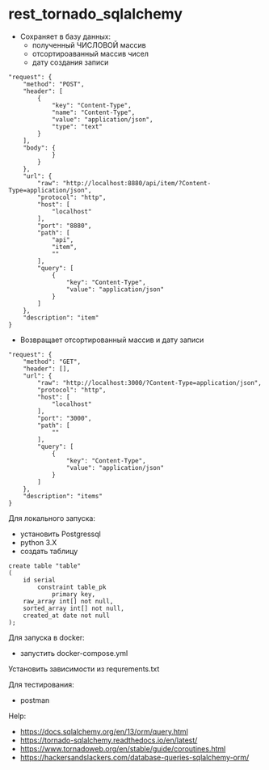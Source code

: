 # rest_tornado_sqlalchemy
- Сохраняет в базу данных:
    - полученный ЧИСЛОВОЙ массив
    - отсортироаванный массив чисел
    - дату создания записи
```
"request": {
    "method": "POST",
    "header": [
        {
            "key": "Content-Type",
            "name": "Content-Type",
            "value": "application/json",
            "type": "text"
        }
    ],
    "body": {
            }
        }
    },
    "url": {
        "raw": "http://localhost:8880/api/item/?Content-Type=application/json",
        "protocol": "http",
        "host": [
            "localhost"
        ],
        "port": "8880",
        "path": [
            "api",
            "item",
            ""
        ],
        "query": [
            {
                "key": "Content-Type",
                "value": "application/json"
            }
        ]
    },
    "description": "item"
}
```
- Возвращает отсортированный массив и дату записи

```
"request": {
    "method": "GET",
    "header": [],
    "url": {
        "raw": "http://localhost:3000/?Content-Type=application/json",
        "protocol": "http",
        "host": [
            "localhost"
        ],
        "port": "3000",
        "path": [
            ""
        ],
        "query": [
            {
                "key": "Content-Type",
                "value": "application/json"
            }
        ]
    },
    "description": "items"
}
```
Для локального запуска:
- установить Postgressql
- python 3.X
- создать таблицу
````
create table "table"
(
	id serial
		constraint table_pk
			primary key,
	raw_array int[] not null,
	sorted_array int[] not null,
	created_at date not null
);
````
Для запуска в docker:
- запустить docker-compose.yml

Установить зависимости из requrements.txt

Для тестирования:
- postman

Help:
- https://docs.sqlalchemy.org/en/13/orm/query.html
- https://tornado-sqlalchemy.readthedocs.io/en/latest/
- https://www.tornadoweb.org/en/stable/guide/coroutines.html
- https://hackersandslackers.com/database-queries-sqlalchemy-orm/